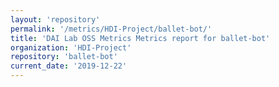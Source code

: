 ```yaml
---
layout: 'repository'
permalink: '/metrics/HDI-Project/ballet-bot/'
title: 'DAI Lab OSS Metrics Metrics report for ballet-bot'
organization: 'HDI-Project'
repository: 'ballet-bot'
current_date: '2019-12-22'
---
```

